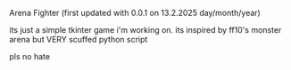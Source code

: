 Arena Fighter (first updated with 0.0.1 on 13.2.2025 day/month/year)

its just a simple tkinter game i'm working on. its inspired by ff10's monster arena but VERY scuffed python script

pls no hate

